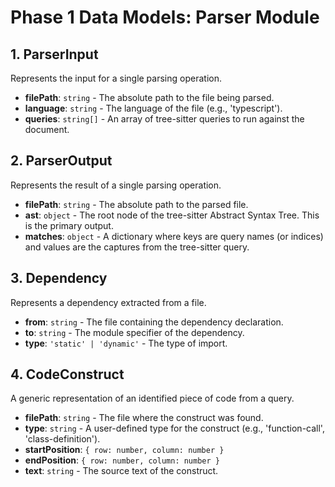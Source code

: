 # Phase 1 Data Models: Parser Module

## 1. ParserInput

Represents the input for a single parsing operation.

*   **filePath**: `string` - The absolute path to the file being parsed.
*   **language**: `string` - The language of the file (e.g., 'typescript').
*   **queries**: `string[]` - An array of tree-sitter queries to run against the document.

## 2. ParserOutput

Represents the result of a single parsing operation.

*   **filePath**: `string` - The absolute path to the parsed file.
*   **ast**: `object` - The root node of the tree-sitter Abstract Syntax Tree. This is the primary output.
*   **matches**: `object` - A dictionary where keys are query names (or indices) and values are the captures from the tree-sitter query.

## 3. Dependency

Represents a dependency extracted from a file.

*   **from**: `string` - The file containing the dependency declaration.
*   **to**: `string` - The module specifier of the dependency.
*   **type**: `'static' | 'dynamic'` - The type of import.

## 4. CodeConstruct

A generic representation of an identified piece of code from a query.

*   **filePath**: `string` - The file where the construct was found.
*   **type**: `string` - A user-defined type for the construct (e.g., 'function-call', 'class-definition').
*   **startPosition**: `{ row: number, column: number }`
*   **endPosition**: `{ row: number, column: number }`
*   **text**: `string` - The source text of the construct.
